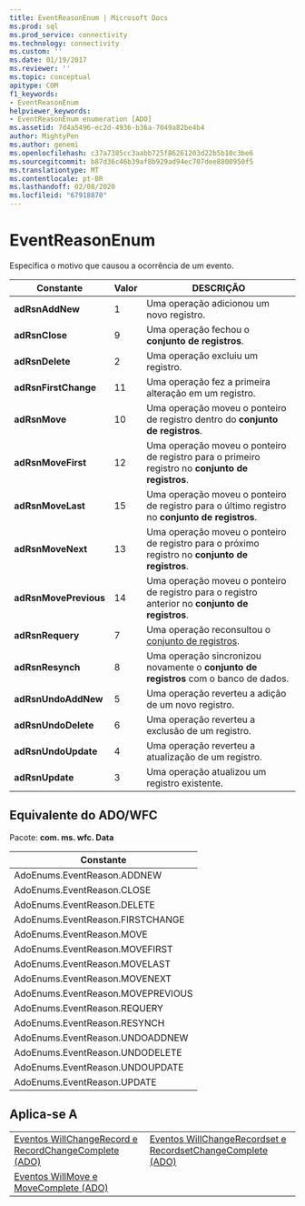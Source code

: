 ```yaml
---
title: EventReasonEnum | Microsoft Docs
ms.prod: sql
ms.prod_service: connectivity
ms.technology: connectivity
ms.custom: ''
ms.date: 01/19/2017
ms.reviewer: ''
ms.topic: conceptual
apitype: COM
f1_keywords:
- EventReasonEnum
helpviewer_keywords:
- EventReasonEnum enumeration [ADO]
ms.assetid: 7d4a5496-ec2d-4936-b36a-7049a82be4b4
author: MightyPen
ms.author: genemi
ms.openlocfilehash: c37a7385cc3aabb725f86261203d22b5b10c3be6
ms.sourcegitcommit: b87d36c46b39af8b929ad94ec707dee8800950f5
ms.translationtype: MT
ms.contentlocale: pt-BR
ms.lasthandoff: 02/08/2020
ms.locfileid: "67918870"
---
```

# <a name="eventreasonenum"></a>EventReasonEnum
Especifica o motivo que causou a ocorrência de um evento.  
  
|Constante|Valor|DESCRIÇÃO|  
|--------------|-----------|-----------------|  
|**adRsnAddNew**|1|Uma operação adicionou um novo registro.|  
|**adRsnClose**|9|Uma operação fechou o **conjunto de registros**.|  
|**adRsnDelete**|2|Uma operação excluiu um registro.|  
|**adRsnFirstChange**|11|Uma operação fez a primeira alteração em um registro.|  
|**adRsnMove**|10|Uma operação moveu o ponteiro de registro dentro do **conjunto de registros**.|  
|**adRsnMoveFirst**|12|Uma operação moveu o ponteiro de registro para o primeiro registro no **conjunto de registros**.|  
|**adRsnMoveLast**|15|Uma operação moveu o ponteiro de registro para o último registro no **conjunto de registros**.|  
|**adRsnMoveNext**|13|Uma operação moveu o ponteiro de registro para o próximo registro no **conjunto de registros**.|  
|**adRsnMovePrevious**|14|Uma operação moveu o ponteiro de registro para o registro anterior no **conjunto de registros**.|  
|**adRsnRequery**|7|Uma operação reconsultou o [conjunto de registros](../../../ado/reference/ado-api/recordset-object-ado.md).|  
|**adRsnResynch**|8|Uma operação sincronizou novamente o **conjunto de registros** com o banco de dados.|  
|**adRsnUndoAddNew**|5|Uma operação reverteu a adição de um novo registro.|  
|**adRsnUndoDelete**|6|Uma operação reverteu a exclusão de um registro.|  
|**adRsnUndoUpdate**|4|Uma operação reverteu a atualização de um registro.|  
|**adRsnUpdate**|3|Uma operação atualizou um registro existente.|  
  
## <a name="adowfc-equivalent"></a>Equivalente do ADO/WFC  
 Pacote: **com. ms. wfc. Data**  
  
|Constante|  
|--------------|  
|AdoEnums.EventReason.ADDNEW|  
|AdoEnums.EventReason.CLOSE|  
|AdoEnums.EventReason.DELETE|  
|AdoEnums.EventReason.FIRSTCHANGE|  
|AdoEnums.EventReason.MOVE|  
|AdoEnums.EventReason.MOVEFIRST|  
|AdoEnums.EventReason.MOVELAST|  
|AdoEnums.EventReason.MOVENEXT|  
|AdoEnums.EventReason.MOVEPREVIOUS|  
|AdoEnums.EventReason.REQUERY|  
|AdoEnums.EventReason.RESYNCH|  
|AdoEnums.EventReason.UNDOADDNEW|  
|AdoEnums.EventReason.UNDODELETE|  
|AdoEnums.EventReason.UNDOUPDATE|  
|AdoEnums.EventReason.UPDATE|  
  
## <a name="applies-to"></a>Aplica-se A  
  
|||  
|-|-|  
|[Eventos WillChangeRecord e RecordChangeComplete (ADO)](../../../ado/reference/ado-api/willchangerecord-and-recordchangecomplete-events-ado.md)|[Eventos WillChangeRecordset e RecordsetChangeComplete (ADO)](../../../ado/reference/ado-api/willchangerecordset-and-recordsetchangecomplete-events-ado.md)|  
|[Eventos WillMove e MoveComplete (ADO)](../../../ado/reference/ado-api/willmove-and-movecomplete-events-ado.md)||
